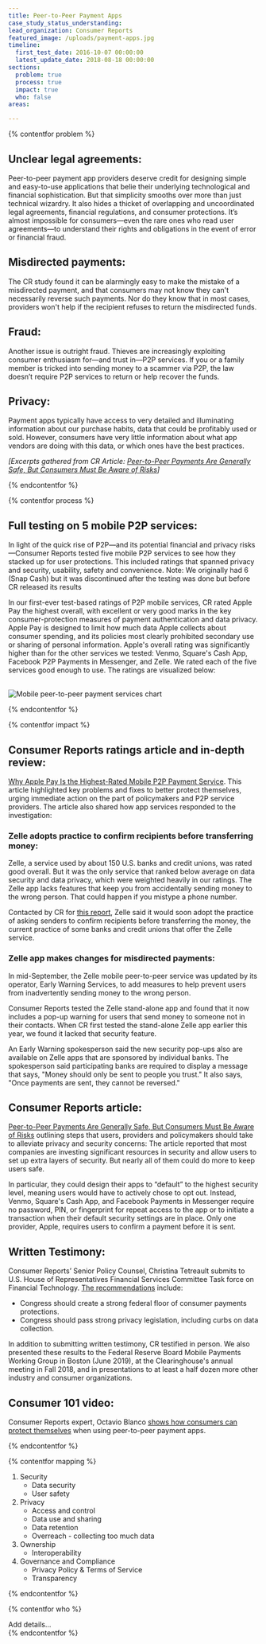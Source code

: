 ```yaml
---
title: Peer-to-Peer Payment Apps
case_study_status_understanding:
lead_organization: Consumer Reports
featured_image: /uploads/payment-apps.jpg
timeline:
  first_test_date: 2016-10-07 00:00:00
  latest_update_date: 2018-08-18 00:00:00
sections:
  problem: true
  process: true
  impact: true
  who: false
areas:

---
```


{% contentfor problem %}
        <div class="editable mt-3">
          <h2>Unclear legal agreements:</h2><p>Peer-to-peer payment app providers
    deserve credit for designing simple and easy-to-use applications that belie
    their underlying technological and financial sophistication. But that
    simplicity smooths over more than just technical wizardry. It also hides a
    thicket of overlapping and uncoordinated legal agreements, financial
    regulations, and consumer protections. It&rsquo;s almost impossible for
    consumers&mdash;even the rare ones who read user agreements&mdash;to
    understand their rights and obligations in the event of error or financial
    fraud.</p><h2>Misdirected payments:</h2><p>The CR study found it can be
    alarmingly easy to make the mistake of a misdirected payment, and that
    consumers may not know they can't necessarily reverse such payments. Nor do
    they know that in most cases, providers won't help if the recipient refuses
    to return the misdirected funds.</p><h2>Fraud:</h2><p>Another issue is
    outright fraud. Thieves are increasingly exploiting consumer enthusiasm
    for&mdash;and trust in&mdash;P2P services. If you or a family member is
    tricked into sending money to a scammer via P2P, the law doesn&rsquo;t
    require P2P services to return or help recover the
    funds.</p><h2>Privacy:</h2><p>Payment apps typically have access to very
    detailed and illuminating information about our purchase habits, data that
    could be profitably used or sold. However, consumers have very little
    information about what app vendors are doing with this data, or which ones
    have the best practices.</p><p><em>[Excerpts gathered from CR Article: <a
    target="_blank" rel="noopener"
    href="https://www.consumerreports.org/digital-payments/peer-to-peer-payments-are-generally-safe-but-consumers-must-be-aware-of-risks/">Peer-to-Peer
    Payments Are Generally Safe, But Consumers Must Be Aware of
    Risks</a>]</em></p>
        </div>
{% endcontentfor %}

{% contentfor process %}
        <div class="editable mt-3">
              <h2>Full testing on 5 mobile P2P services:</h2><p>In light of the quick rise
    of P2P&mdash;and its potential financial and privacy risks&mdash;Consumer
    Reports tested five mobile P2P services to see how they stacked up for user
    protections. This included ratings that spanned privacy and security,
    usability, safety and convenience. Note: We originally had 6 (Snap Cash) but
    it was discontinued after the testing was done but before CR released its
    results</p><p>In our first-ever test-based ratings of P2P mobile services,
    CR rated Apple Pay the highest overall, with excellent or very good marks in
    the key consumer-protection measures of payment authentication and data
    privacy. Apple Pay is designed to limit how much data Apple collects about
    consumer spending, and its policies most clearly prohibited secondary use or
    sharing of personal information. Apple's overall rating was significantly
    higher than for the other services we tested: Venmo, Square's Cash App,
    Facebook P2P Payments in Messenger, and Zelle. We rated each of the five
    services good enough to use. The ratings are visualized below:&nbsp;<br
    />&nbsp;</p>
    <p><img src="/uploads/mapping-05-inline.png" alt="Mobile peer-to-peer payment services chart"/></p>
        </div>
{% endcontentfor %}

{% contentfor impact %}
        <div class="editable mt-3">
              <h2>Consumer Reports ratings article and in-depth review:</h2><p><a
    target="_blank" rel="noopener"
    href="https://www.consumerreports.org/digital-payments/mobile-p2p-payment-services-review/">Why
    Apple Pay Is the Highest-Rated Mobile P2P Payment Service</a>. This article
    highlighted key problems and fixes to better protect themselves, urging
    immediate action on the part of policymakers and P2P service providers. The
    article also shared how app services responded to the
    investigation:&nbsp;</p><h3>Zelle adopts practice to confirm recipients
    before transferring money:</h3><p>Zelle, a service used by about 150 U.S.
    banks and credit unions, was rated good overall. But it was the only service
    that ranked below average on data security and data privacy, which were
    weighted heavily in our ratings. The Zelle app lacks features that keep you
    from accidentally sending money to the wrong person. That could happen if
    you mistype a phone number.&nbsp;</p><p>Contacted by CR for <a
    target="_blank" rel="noopener"
    href="https://www.consumerreports.org/digital-payments/mobile-p2p-payment-services-review/">this
    report</a>, Zelle said it would soon adopt the practice of asking senders to
    confirm recipients before transferring the money, the current practice of
    some banks and credit unions that offer the Zelle service.</p><h3>Zelle app
    makes changes for misdirected payments:</h3><p>In mid-September, the Zelle
    mobile peer-to-peer service was updated by its operator, Early Warning
    Services, to add measures to help prevent users from inadvertently sending
    money to the wrong person.</p><p>Consumer Reports tested the Zelle
    stand-alone app and found that it now includes a pop-up warning for users
    that send money to someone not in their contacts. When CR first tested the
    stand-alone Zelle app earlier this year, we found it lacked that security
    feature.&nbsp;</p><p>An Early Warning spokesperson said the new security
    pop-ups also are available on Zelle apps that are sponsored by individual
    banks. The spokesperson said participating banks are required to display a
    message that says, "Money should only be sent to people you trust." It also
    says, "Once payments are sent, they cannot be reversed."</p><h2>Consumer
    Reports article:</h2><p><a target="_blank" rel="noopener"
    href="https://www.consumerreports.org/digital-payments/peer-to-peer-payments-are-generally-safe-but-consumers-must-be-aware-of-risks/">Peer-to-Peer
    Payments Are Generally Safe, But Consumers Must Be Aware of Risks</a>
    outlining steps that users, providers and policymakers should take to
    alleviate privacy and security concerns: The article reported that most
    companies are investing significant resources in security and allow users to
    set up extra layers of security. But nearly all of them could do more to
    keep users safe.</p><p>In particular, they could design their apps to
    &ldquo;default&rdquo; to the highest security level, meaning users would
    have to actively chose to opt out. Instead, Venmo, Square's Cash App, and
    Facebook Payments in Messenger require no password, PIN, or fingerprint for
    repeat access to the app or to initiate a transaction when their default
    security settings are in place. Only one provider, Apple, requires users to
    confirm a payment before it is sent.</p><h2>Written
    Testimony:</h2><p>Consumer Reports&rsquo; Senior Policy Counsel, Christina
    Tetreault submits to U.S. House of Representatives Financial Services
    Committee Task force on Financial Technology. <a target="_blank"
    rel="noopener"
    href="https://docs.house.gov/meetings/BA/BA00/20200130/110420/HHRG-116-BA00-Wstate-TetreaultC-20200130-U1.pdf">The
    recommendations</a> include:&nbsp;</p><ul><li>Congress should create a
    strong federal floor of consumer payments protections.</li><li>Congress
    should pass strong privacy legislation, including curbs on data
    collection.</li></ul><p>In addition to submitting written testimony, CR
    testified in person. We also presented these results to the Federal Reserve
    Board Mobile Payments Working Group in Boston (June 2019), at the
    Clearinghouse's annual meeting in Fall 2018, and in presentations to at
    least a half dozen more other industry and consumer
    organizations.</p><h2>Consumer 101 video:</h2><p>Consumer Reports expert,
    Octavio Blanco <a target="_blank" rel="noopener"
    href="https://www.consumerreports.org/video/view/money/news/5850989568001/peer-to-peer-payment-apps/">shows
    how consumers can protect themselves</a> when using peer-to-peer payment
    apps.&nbsp;</p>
        </div>
{% endcontentfor %}

{% contentfor mapping %}
        <div class="editable mt-3">
            <ol><li>Security<ul><li>Data security</li><li>User
    safety</li></ul></li><li>Privacy<ul><li>Access and control</li><li>Data use
    and sharing</li><li>Data retention</li><li>Overreach - collecting too much
    data</li></ul></li><li>Ownership<ul><li>Interoperability&nbsp;</li></ul></li><li>Governance
    and Compliance<ul><li>Privacy Policy &amp; Terms of
    Service</li><li>Transparency</li></ul></li></ol>
        </div>
{% endcontentfor %}

{% contentfor who %}
  <div class="editable mt-3">
    Add details...
  </div>
{% endcontentfor %}


